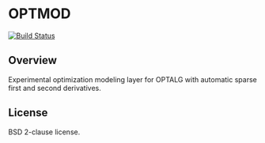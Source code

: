 # OPTMOD

[![Build Status](https://travis-ci.org/ttinoco/OPTMOD.svg?branch=master)](https://travis-ci.org/ttinoco/OPTMOD)

## Overview

Experimental optimization modeling layer for OPTALG with automatic sparse first and second derivatives.

## License

BSD 2-clause license.

